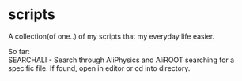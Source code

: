 # scripts
A collection(of one..) of my scripts that my everyday life easier. 

So far:  
SEARCHALI - Search through AliPhysics and AliROOT searching for a specific file. If found, open in editor or cd into directory.
